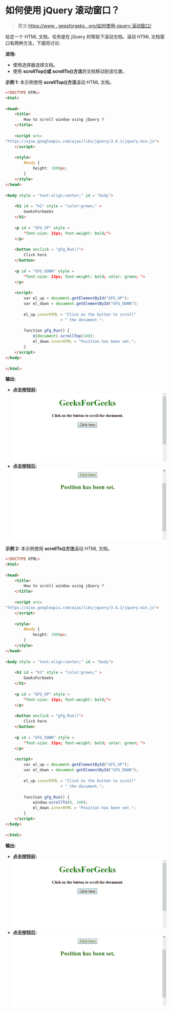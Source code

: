 # 如何使用 jQuery 滚动窗口？

> 原文:[https://www . geesforgeks . org/如何使用-jquery 滚动窗口/](https://www.geeksforgeeks.org/how-to-scroll-window-using-jquery/)

给定一个 HTML 文档，任务是在 jQuery 的帮助下滚动文档。滚动 HTML 文档窗口有两种方法，下面将讨论:

**进场:**

*   使用选择器选择文档。
*   使用 **scrollTop()或 scrollTo()方法**将文档移动到该位置。

**示例 1:** 本示例使用 **scrollTop()方法**滚动 HTML 文档。

```html
<!DOCTYPE HTML>  
<html>  

<head> 
    <title> 
        How to scroll window using jQuery ?
    </title>

    <script src=
"https://ajax.googleapis.com/ajax/libs/jquery/3.4.1/jquery.min.js">
    </script>

    <style>
        #body {
            height: 1000px;
        }
    </style>
</head> 

<body style = "text-align:center;" id = "body">  

    <h1 id = "h1" style = "color:green;" >  
        GeeksForGeeks  
    </h1>

    <p id = "GFG_UP" style =
        "font-size: 15px; font-weight: bold;">
    </p>

    <button onclick = "gfg_Run()"> 
        Click here
    </button>

    <p id = "GFG_DOWN" style = 
        "font-size: 23px; font-weight: bold; color: green; ">
    </p>

    <script>
        var el_up = document.getElementById("GFG_UP");
        var el_down = document.getElementById("GFG_DOWN");

        el_up.innerHTML = "Click on the button to scroll"
                        + " the document.";

        function gfg_Run() {
            $(document).scrollTop(100);
            el_down.innerHTML = "Position has been set.";
        }         
    </script> 
</body>  

</html>
```

**输出:**

*   **点击按钮前:**
    ![](img/f1b59fd35ae9e99f1327724458952b42.png)
*   **点击按钮后:**
    ![](img/5084f1bf7140a48ab5be6a6922436567.png)

**示例 2:** 本示例使用 **scrollTo()方法**滚动 HTML 文档。

```html
<!DOCTYPE HTML>  
<html>  

<head> 
    <title> 
        How to scroll window using jQuery ?
    </title>

    <script src=
"https://ajax.googleapis.com/ajax/libs/jquery/3.4.1/jquery.min.js">
    </script>

    <style>
        #body {
            height: 1000px;
        }
    </style>
</head> 

<body style = "text-align:center;" id = "body">  

    <h1 id = "h1" style = "color:green;" >  
        GeeksForGeeks  
    </h1>

    <p id = "GFG_UP" style =
        "font-size: 15px; font-weight: bold;">
    </p>

    <button onclick = "gfg_Run()"> 
        Click here
    </button>

    <p id = "GFG_DOWN" style = 
        "font-size: 23px; font-weight: bold; color: green; ">
    </p>

    <script>
        var el_up = document.getElementById("GFG_UP");
        var el_down = document.getElementById("GFG_DOWN");

        el_up.innerHTML = "Click on the button to scroll"
                        + " the document.";

        function gfg_Run() {
            window.scrollTo(0, 100);
            el_down.innerHTML = "Position has been set.";
        }         
    </script> 
</body>  

</html>
```

**输出:**

*   **点击按钮前:**
    ![](img/f1b59fd35ae9e99f1327724458952b42.png)
*   **点击按钮后:**
    ![](img/5084f1bf7140a48ab5be6a6922436567.png)